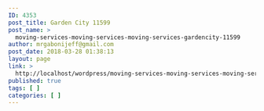 ```yaml
---
ID: 4353
post_title: Garden City 11599
post_name: >
  moving-services-moving-services-moving-services-gardencity-11599
author: mrgabonijeff@gmail.com
post_date: 2018-03-28 01:38:13
layout: page
link: >
  http://localhost/wordpress/moving-services-moving-services-moving-services-gardencity-11599/
published: true
tags: [ ]
categories: [ ]
---
```

